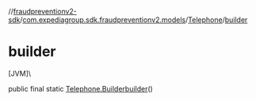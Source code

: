 //[fraudpreventionv2-sdk](../../../index.md)/[com.expediagroup.sdk.fraudpreventionv2.models](../index.md)/[Telephone](index.md)/[builder](builder.md)

# builder

[JVM]\

public final static [Telephone.Builder](-builder/index.md)[builder](builder.md)()
